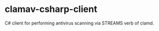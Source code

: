 clamav-csharp-client
====================

C# client for performing antivirus scanning via STREAMS verb of clamd.
